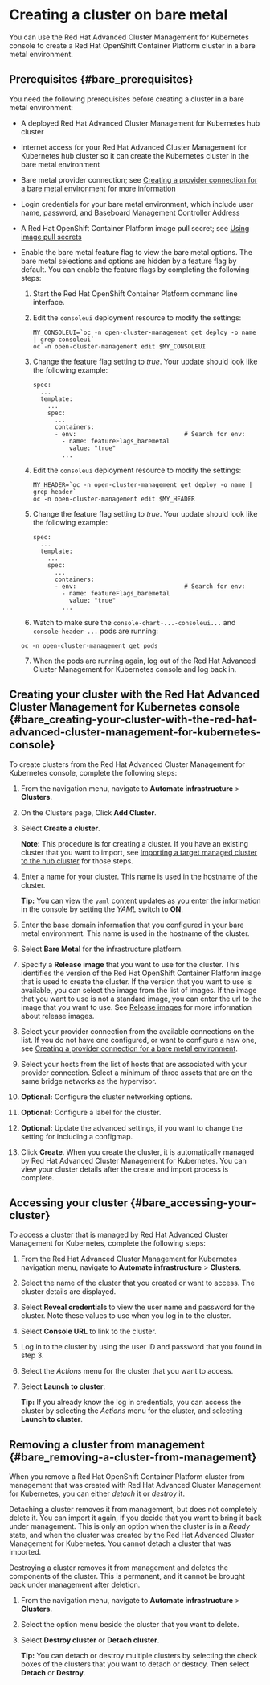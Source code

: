 # Creating a cluster on bare metal

You can use the Red Hat Advanced Cluster Management for Kubernetes console to create a Red Hat OpenShift Container Platform cluster in a bare metal environment.

## Prerequisites {#bare_prerequisites}

You need the following prerequisites before creating a cluster in a bare metal environment:

* A deployed Red Hat Advanced Cluster Management for Kubernetes hub cluster

* Internet access for your Red Hat Advanced Cluster Management for Kubernetes hub cluster so it can create the Kubernetes cluster in the bare metal environment

* Bare metal provider connection; see [Creating a provider connection for a bare metal environment](prov_conn_bare.md) for more information

* Login credentials for your bare metal environment, which include user name, password, and Baseboard Management Controller Address

* A Red Hat OpenShift Container Platform image pull secret; see [Using image pull secrets](https://docs.openshift.com/container-platform/4.3/openshift_images/managing_images/using-image-pull-secrets.html)

* Enable the bare metal feature flag to view the bare metal options. The bare metal selections and options are hidden by a feature flag by default. You can enable the feature flags by completing the following steps:

  1. Start the Red Hat OpenShift Container Platform command line interface.
  
  2. Edit the `consoleui` deployment resource to modify the settings:
  
     ```
     MY_CONSOLEUI=`oc -n open-cluster-management get deploy -o name | grep consoleui`
     oc -n open-cluster-management edit $MY_CONSOLEUI
     ```
    
  3. Change the feature flag setting to *true*. Your update should look like the following example:
  
     ```
     spec:
       ...
       template:
         ...
         spec:
           ...
           containers:
           - env:                              # Search for env:
             - name: featureFlags_baremetal
               value: "true"
             ...
     ```
  4. Edit the `consoleui` deployment resource to modify the settings:
  
     ```
     MY_HEADER=`oc -n open-cluster-management get deploy -o name | grep header`
     oc -n open-cluster-management edit $MY_HEADER
     ```

  5. Change the feature flag setting to *true*. Your update should look like the following example:
  
     ```
     spec:
       ...
       template:
         ...
         spec:
           ...
           containers:
           - env:                              # Search for env:
             - name: featureFlags_baremetal
               value: "true"
             ...
     ```
  6. Watch to make sure the `console-chart-...-consoleui...` and `console-header-...` pods are running:
  ```
  oc -n open-cluster-management get pods
  ```
  7. When the pods are running again, log out of the Red Hat Advanced Cluster Management for Kubernetes console and log back in.

## Creating your cluster with the Red Hat Advanced Cluster Management for Kubernetes console {#bare_creating-your-cluster-with-the-red-hat-advanced-cluster-management-for-kubernetes-console}

To create clusters from the Red Hat Advanced Cluster Management for Kubernetes console, complete the following steps:

1. From the navigation menu, navigate to **Automate infrastructure** > **Clusters**.

2. On the Clusters page, Click **Add Cluster**.

3. Select **Create a cluster**.

   **Note:** This procedure is for creating a cluster. If you have an existing cluster that you want to import, see [Importing a target managed cluster to the hub cluster](import.md) for those steps.

4. Enter a name for your cluster. This name is used in the hostname of the cluster.

   **Tip:** You can view the `yaml` content updates as you enter the information in the console by setting the *YAML* switch to **ON**.

5. Enter the base domain information that you configured in your bare metal environment. This name is used in the hostname of the cluster.

6. Select **Bare Metal** for the infrastructure platform.

7. Specify a **Release image** that you want to use for the cluster. This identifies the version of the Red Hat OpenShift Container Platform image that is used to create the cluster. If the version that you want to use is available, you can select the image from the list of images. If the image that you want to use is not a standard image, you can enter the url to the image that you want to use. See [Release images](release_images.md) for more information about release images.

8. Select your provider connection from the available connections on the list. If you do not have one configured, or want to configure a new one, see [Creating a provider connection for a bare metal environment](prov_conn_bare.md).

9. Select your hosts from the list of hosts that are associated with your provider connection. Select a minimum of three assets that are on the same bridge networks as the hypervisor.

10. **Optional:** Configure the cluster networking options.

11. **Optional:** Configure a label for the cluster.

12. **Optional:** Update the advanced settings, if you want to change the setting for including a configmap.

13. Click **Create**. When you create the cluster, it is automatically managed by Red Hat Advanced Cluster Management for Kubernetes. You can view your cluster details after the create and import process is complete.

## Accessing your cluster {#bare_accessing-your-cluster}

To access a cluster that is managed by Red Hat Advanced Cluster Management for Kubernetes, complete the following steps:

1. From the Red Hat Advanced Cluster Management for Kubernetes navigation menu, navigate to **Automate infrastructure** > **Clusters**.

2. Select the name of the cluster that you created or want to access. The cluster details are displayed.

3. Select **Reveal credentials** to view the user name and password for the cluster. Note these values to use when you log in to the cluster.

4. Select **Console URL** to link to the cluster.

5. Log in to the cluster by using the user ID and password that you found in step 3.

6. Select the *Actions* menu for the cluster that you want to access.

7. Select **Launch to cluster**.

   **Tip:** If you already know the log in credentials, you can access the cluster by selecting the *Actions* menu for the cluster, and selecting **Launch to cluster**.

## Removing a cluster from management {#bare_removing-a-cluster-from-management}

When you remove a Red Hat OpenShift Container Platform cluster from management that was created with Red Hat Advanced Cluster Management for Kubernetes, you can either *detach* it or *destroy* it.  

Detaching a cluster removes it from management, but does not completely delete it. You can import it again, if you decide that you want to bring it back under management. This is only an option when the cluster is in a *Ready* state, and when the cluster was created by the Red Hat Advanced Cluster Management for Kubernetes. You cannot detach a cluster that was imported.

Destroying a cluster removes it from management and deletes the components of the cluster. This is permanent, and it cannot be brought back under management after deletion.   

1. From the navigation menu, navigate to **Automate infrastructure** > **Clusters**.

2. Select the option menu beside the cluster that you want to delete.

3. Select **Destroy cluster** or **Detach cluster**.

   **Tip:** You can detach or destroy multiple clusters by selecting the check boxes of the clusters that you want to detach or destroy. Then select **Detach** or **Destroy**.

